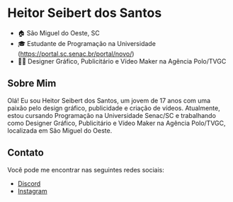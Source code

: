 # Heitor Seibert dos Santos

- 🏠 São Miguel do Oeste, SC
- 🎓 Estudante de Programação na Universidade (https://portal.sc.senac.br/portal/novo/)
- 👨‍💼 Designer Gráfico, Publicitário e Vídeo Maker na Agência Polo/TVGC

## Sobre Mim
Olá! Eu sou Heitor Seibert dos Santos, um jovem de 17 anos com uma paixão pelo design gráfico, publicidade e criação de vídeos. Atualmente, estou cursando Programação na Universidade Senac/SC e trabalhando como Designer Gráfico, Publicitário e Vídeo Maker na Agência Polo/TVGC, localizada em São Miguel do Oeste.

## Contato
Você pode me encontrar nas seguintes redes sociais:

- [Discord](https://discord.gg/2nEvgywQ)
- [Instagram](https://instagram.com/heitor_seibert?igshid=MzRlODBiNWFlZA==)
